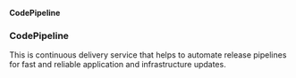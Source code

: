 **CodePipeline**

### CodePipeline
This is continuous delivery service that helps to automate release pipelines for fast and reliable application and infrastructure updates.
